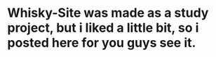# Whisky-Site was made as a study project, but i liked a little bit, so i posted here for you guys see it.

